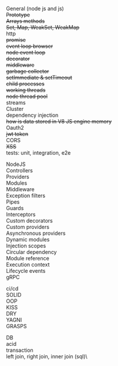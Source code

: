 General (node js and js) \
~~Prototype~~\
~~Arrays methods~~\
~~Set, Map, WeakSet, WeakMap~~\
http\
~~promise~~\
~~event loop browser~~\
~~node event loop~~\
~~decorator~~\
~~middleware~~\
~~garbage collector~~\
~~setImmediate & setTimeout~~\
~~child processes~~\
~~working threads~~\
~~node thread pool~~\
streams\
Cluster\
dependency injection\
~~how is data stored in V8 JS engine memory~~\
Oauth2\
~~jwt token~~\
CORS\
~~XSS~~\
tests: unit, integration, e2e

NodeJS\
Controllers\
Providers\
Modules\
Middleware\
Exception filters\
Pipes\
Guards\
Interceptors\
Custom decorators\
Custom providers\
Asynchronous providers\
Dynamic modules\
Injection scopes\
Circular dependency\
Module reference\
Execution context\
Lifecycle events\
gRPC

ci/cd\
SOLID\
OOP\
KISS\
DRY\
YAGNI\
GRASPS

DB\
acid\
transaction\
left join, right join, inner join (sql)\
